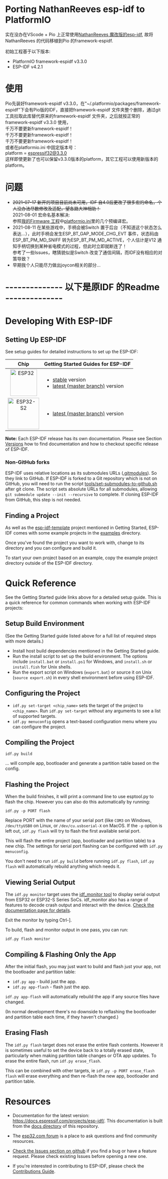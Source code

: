 # Porting NathanReeves esp-idf to PlatformIO 

实在没办在VScode + Pio 上正常使用[NathanReeves 魔改版的esp-idf](https://github.com/NathanReeves/esp-idf), 故将NathanReeves 的代码移植到Pio 的framework-espidf.

初始工程基于以下版本:
* PlatformIO framework-espidf v3.3.0
* ESP-IDF v4.2.1

# 使用

Pio先装好framework-espidf v3.3.0，在"~/.platformio/packages/framework-espidf"下会有Pio版的IDF，直接把framework-espidf 文件夹整个删除，通过git 工具拉取此库替代原来的framework-espidf 文件夹，之后就按正常的framework-espidf v3.3.0 使用，<br/>
千万不要更新framework-espidf！<br/>
千万不要更新framework-espidf！<br/>
千万不要更新framework-espidf！<br/>
或者在platformio.ini 中固定版本号：<br/>
    platform = espressif32@3.3.0 <br/>
这样即使更新了也可以保留v3.3.0版本的platform，其它工程可以使用新版本的platform。<br/>

# 问题

* <s>2021-07-17
新开的项目目前尚未可用，IDF 自4.0后更改了很多宏的命名，个人没办法尽数修改及适配，望各路大神相助！</s><br/>
2021-08-01
宏命名基本解决:</br>
参照[我的Firmware 工程](https://github.com/MagicInstall/JoyShot)中[platformio.ini](https://github.com/MagicInstall/JoyShot/blob/master/platformio.ini)里的几个预编译宏。</br>
* 2021-08-11
在某些游戏中，手柄会被Switch 置于后台（不知道这个状态怎么表达...），此时手柄会发生ESP_BT_GAP_MODE_CHG_EVT 事件，状态码由ESP_BT_PM_MD_SNIFF
转为ESP_BT_PM_MD_ACTIVE，个人估计是V12 通知手柄切换到某种省电模式的过程，但此时立即就断连了！</br>
参考了一些Issues，瞎猜貌似是Switch 改变了通信间隔，而IDF没有相应的对策导致？
* 早期我个人只能尽力做出joycon相关的部分...</br>


# 
# -------------- 以下是原IDF 的Readme --------------

# Developing With ESP-IDF

## Setting Up ESP-IDF

See setup guides for detailed instructions to set up the ESP-IDF:

| Chip | Getting Started Guides for ESP-IDF |
|:----:|:----|
| <img src="docs/_static/chip-esp32.svg" height="85" alt="ESP32"> |  <ul><li>[stable](https://docs.espressif.com/projects/esp-idf/en/stable/get-started/) version</li><li>[latest (master branch)](https://docs.espressif.com/projects/esp-idf/en/latest/get-started/) version</li></ul> |
| <img src="docs/_static/chip-esp32-s2.svg" height="100" alt="ESP32-S2"> | <ul><li>[latest (master branch)](https://docs.espressif.com/projects/esp-idf/en/latest/esp32s2/get-started/) version</li></ul> |

**Note:** Each ESP-IDF release has its own documentation. Please see Section [Versions](https://docs.espressif.com/projects/esp-idf/en/latest/esp32/versions.html) how to find documentation and how to checkout specific release of ESP-IDF.

### Non-GitHub forks

ESP-IDF uses relative locations as its submodules URLs ([.gitmodules](.gitmodules)). So they link to GitHub.
If ESP-IDF is forked to a Git repository which is not on GitHub, you will need to run the script
[tools/set-submodules-to-github.sh](tools/set-submodules-to-github.sh) after git clone.
The script sets absolute URLs for all submodules, allowing `git submodule update --init --recursive` to complete.
If cloning ESP-IDF from GitHub, this step is not needed.

## Finding a Project

As well as the [esp-idf-template](https://github.com/espressif/esp-idf-template) project mentioned in Getting Started, ESP-IDF comes with some example projects in the [examples](examples) directory.

Once you've found the project you want to work with, change to its directory and you can configure and build it.

To start your own project based on an example, copy the example project directory outside of the ESP-IDF directory.

# Quick Reference

See the Getting Started guide links above for a detailed setup guide. This is a quick reference for common commands when working with ESP-IDF projects:

## Setup Build Environment

(See the Getting Started guide listed above for a full list of required steps with more details.)

* Install host build dependencies mentioned in the Getting Started guide.
* Run the install script to set up the build environment. The options include `install.bat` or `install.ps1` for Windows, and `install.sh` or `install.fish` for Unix shells.
* Run the export script on Windows (`export.bat`) or source it on Unix (`source export.sh`) in every shell environment before using ESP-IDF.

## Configuring the Project

* `idf.py set-target <chip_name>` sets the target of the project to `<chip_name>`. Run `idf.py set-target` without any arguments to see a list of supported targets.
* `idf.py menuconfig` opens a text-based configuration menu where you can configure the project.

## Compiling the Project

`idf.py build`

... will compile app, bootloader and generate a partition table based on the config.

## Flashing the Project

When the build finishes, it will print a command line to use esptool.py to flash the chip. However you can also do this automatically by running:

`idf.py -p PORT flash`

Replace PORT with the name of your serial port (like `COM3` on Windows, `/dev/ttyUSB0` on Linux, or `/dev/cu.usbserial-X` on MacOS. If the `-p` option is left out, `idf.py flash` will try to flash the first available serial port.

This will flash the entire project (app, bootloader and partition table) to a new chip. The settings for serial port flashing can be configured with `idf.py menuconfig`.

You don't need to run `idf.py build` before running `idf.py flash`, `idf.py flash` will automatically rebuild anything which needs it.

## Viewing Serial Output

The `idf.py monitor` target uses the [idf_monitor tool](https://docs.espressif.com/projects/esp-idf/en/latest/get-started/idf-monitor.html) to display serial output from ESP32 or ESP32-S Series SoCs. idf_monitor also has a range of features to decode crash output and interact with the device. [Check the documentation page for details](https://docs.espressif.com/projects/esp-idf/en/latest/get-started/idf-monitor.html).

Exit the monitor by typing Ctrl-].

To build, flash and monitor output in one pass, you can run:

`idf.py flash monitor`

## Compiling & Flashing Only the App

After the initial flash, you may just want to build and flash just your app, not the bootloader and partition table:

* `idf.py app` - build just the app.
* `idf.py app-flash` - flash just the app.

`idf.py app-flash` will automatically rebuild the app if any source files have changed.

(In normal development there's no downside to reflashing the bootloader and partition table each time, if they haven't changed.)

## Erasing Flash

The `idf.py flash` target does not erase the entire flash contents. However it is sometimes useful to set the device back to a totally erased state, particularly when making partition table changes or OTA app updates. To erase the entire flash, run `idf.py erase_flash`.

This can be combined with other targets, ie `idf.py -p PORT erase_flash flash` will erase everything and then re-flash the new app, bootloader and partition table.

# Resources

* Documentation for the latest version: https://docs.espressif.com/projects/esp-idf/. This documentation is built from the [docs directory](docs) of this repository.

* The [esp32.com forum](https://esp32.com/) is a place to ask questions and find community resources.

* [Check the Issues section on github](https://github.com/espressif/esp-idf/issues) if you find a bug or have a feature request. Please check existing Issues before opening a new one.

* If you're interested in contributing to ESP-IDF, please check the [Contributions Guide](https://docs.espressif.com/projects/esp-idf/en/latest/contribute/index.html).


